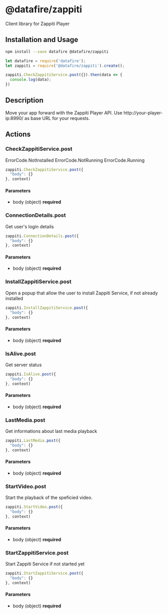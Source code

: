 # @datafire/zappiti

Client library for Zappiti Player

## Installation and Usage
```bash
npm install --save datafire @datafire/zappiti
```

```js
let datafire = require('datafire');
let zappiti = require('@datafire/zappiti').create();

zappiti.CheckZappitiService.post({}).then(data => {
  console.log(data);
})
```

## Description
Move your app forward with the Zappiti Player API. Use http://your-player-ip:8990/ as base URL for your requests.

## Actions
### CheckZappitiService.post
ErrorCode.NotInstalled
ErrorCode.NotRunning
ErrorCode.Running



```js
zappiti.CheckZappitiService.post({
  "body": {}
}, context)
```

#### Parameters
* body (object) **required**

### ConnectionDetails.post
Get user's login details


```js
zappiti.ConnectionDetails.post({
  "body": {}
}, context)
```

#### Parameters
* body (object) **required**

### InstallZappitiService.post
Open a popup that allow the user to install Zappiti Service, if not already installed


```js
zappiti.InstallZappitiService.post({
  "body": {}
}, context)
```

#### Parameters
* body (object) **required**

### IsAlive.post
Get server status


```js
zappiti.IsAlive.post({
  "body": {}
}, context)
```

#### Parameters
* body (object) **required**

### LastMedia.post
Get informations about last media playback


```js
zappiti.LastMedia.post({
  "body": {}
}, context)
```

#### Parameters
* body (object) **required**

### StartVideo.post
Start the playback of the speficied video.



```js
zappiti.StartVideo.post({
  "body": {}
}, context)
```

#### Parameters
* body (object) **required**

### StartZappitiService.post
Start Zappiti Service if not started yet


```js
zappiti.StartZappitiService.post({
  "body": {}
}, context)
```

#### Parameters
* body (object) **required**

